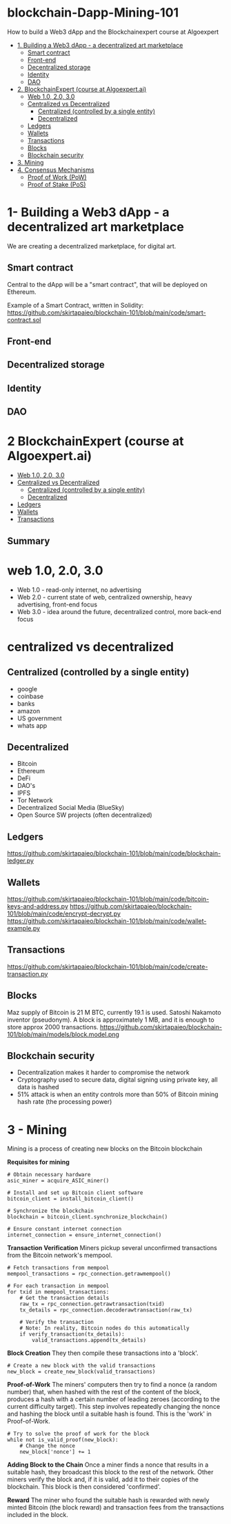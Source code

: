 # blockchain-Dapp-Mining-101

How to build a Web3 dApp and the Blockchainexpert course at Algoexpert  

- [1. Building a Web3 dApp - a decentralized art marketplace](#1-building-a-web3-dapp---a-decentralized-art-marketplace)
  - [Smart contract](#smart-contract)
  - [Front-end](#front-end)
  - [Decentralized storage](#decentralized-storage)
  - [Identity](#identity)
  - [DAO](#dao)
- [2. BlockchainExpert (course at Algoexpert.ai)](#2-blockchainexpert-course-at-algoexpertai)
  - [Web 1.0, 2.0, 3.0](#web-10-20-30)
  - [Centralized vs Decentralized](#centralized-vs-decentralized)
    - [Centralized (controlled by a single entity)](#centralized-controlled-by-a-single-entity)
    - [Decentralized](#decentralized)
  - [Ledgers](#ledgers)
  - [Wallets](#wallets)
  - [Transactions](#transactions)
  - [Blocks](#blocks)
  - [Blockchain security](#blockchain-security)
- [3. Mining](#3-mining)
- [4. Consensus Mechanisms](#4-consensus-mechanisms)
  - [Proof of Work (PoW)](#proof-of-work-pow)
  - [Proof of Stake (PoS)](#proof-of-stake-pos)


# 1- Building a Web3 dApp - a decentralized art marketplace 

We are creating a decentralized marketplace, for digital art. 

## Smart contract 

Central to the dApp will be a "smart contract", that will be deployed on Ethereum. 

Example of a Smart Contract, written in Solidity: https://github.com/skirtapaieo/blockchain-101/blob/main/code/smart-contract.sol

## Front-end 

## Decentralized storage

## Identity 

## DAO 






# 2  BlockchainExpert (course at Algoexpert.ai)

- [Web 1.0, 2.0, 3.0](#web-10-20-30)
- [Centralized vs Decentralized](#centralized-vs-decentralized)
  - [Centralized (controlled by a single entity)](#centralized-controlled-by-a-single-entity)
  - [Decentralized](#decentralized)
- [Ledgers](#ledgers)
- [Wallets](#wallets)
- [Transactions](#transactions) 

## Summary 

# web 1.0, 2.0, 3.0 

- Web 1.0 - read-only internet, no advertising 
- Web 2.0 - current state of web, centralized ownership, heavy advertising, front-end focus  
- Web 3.0 - idea around the future, decentralized control, more back-end focus

# centralized vs decentralized 

## Centralized (controlled by a single entity) 
- google 
- coinbase
- banks 
- amazon 
- US government 
- whats app 

## Decentralized
- Bitcoin 
- Ethereum 
- DeFi
- DAO's 
- IPFS
- Tor Network
- Decentralized Social Media (BlueSky)
- Open Source SW projects (often decentralized)

## Ledgers 

https://github.com/skirtapaieo/blockchain-101/blob/main/code/blockchain-ledger.py


## Wallets 

https://github.com/skirtapaieo/blockchain-101/blob/main/code/bitcoin-keys-and-address.py
https://github.com/skirtapaieo/blockchain-101/blob/main/code/encrypt-decrypt.py
https://github.com/skirtapaieo/blockchain-101/blob/main/code/wallet-example.py

## Transactions 

https://github.com/skirtapaieo/blockchain-101/blob/main/code/create-transaction.py

## Blocks 

Maz supply of Bitcoin is 21 M BTC, currently 19.1 is used. Satoshi Nakamoto inventor (pseudonym). A block is approximately 1 MB, and it is enough to store approx 2000 transactions. 
https://github.com/skirtapaieo/blockchain-101/blob/main/models/block.model.png

## Blockchain security 

- Decentralization makes it harder to compromise the network
- Cryptography used to secure data, digital signing using private key, all data is hashed
- 51% attack is when an entity controls more than 50% of Bitcoin mining hash rate (the processing power)

# 3 - Mining 

Mining is a process of creating new blocks on the Bitcoin blockchain

**Requisites for mining** 

```
# Obtain necessary hardware
asic_miner = acquire_ASIC_miner()

# Install and set up Bitcoin client software
bitcoin_client = install_bitcoin_client()

# Synchronize the blockchain
blockchain = bitcoin_client.synchronize_blockchain()

# Ensure constant internet connection
internet_connection = ensure_internet_connection()

```


**Transaction Verification**
Miners pickup several unconfirmed transactions from the Bitcoin network's mempool.

```
# Fetch transactions from mempool
mempool_transactions = rpc_connection.getrawmempool()

# For each transaction in mempool
for txid in mempool_transactions:
    # Get the transaction details
    raw_tx = rpc_connection.getrawtransaction(txid)
    tx_details = rpc_connection.decoderawtransaction(raw_tx)
    
    # Verify the transaction
    # Note: In reality, Bitcoin nodes do this automatically
    if verify_transaction(tx_details):
        valid_transactions.append(tx_details)
```

**Block Creation** 
They then compile these transactions into a 'block'. 
```
# Create a new block with the valid transactions
new_block = create_new_block(valid_transactions)

```

**Proof-of-Work**
The miners' computers then try to find a nonce (a random number) that, when hashed with the rest of the content of the block, produces a hash with a certain number of leading zeroes (according to the current difficulty target). This step involves repeatedly changing the nonce and hashing the block until a suitable hash is found. This is the 'work' in Proof-of-Work.

```
# Try to solve the proof of work for the block
while not is_valid_proof(new_block):
    # Change the nonce
    new_block['nonce'] += 1

```


**Adding Block to the Chain** Once a miner finds a nonce that results in a suitable hash, they broadcast this block to the rest of the network. Other miners verify the block and, if it is valid, add it to their copies of the blockchain. This block is then considered 'confirmed'.

**Reward** The miner who found the suitable hash is rewarded with newly minted Bitcoin (the block reward) and transaction fees from the transactions included in the block.

